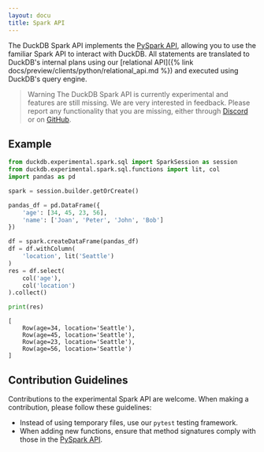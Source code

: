 ```yaml
---
layout: docu
title: Spark API
---
```


The DuckDB Spark API implements the [PySpark API](https://spark.apache.org/docs/3.5.0/api/python/reference/index.html), allowing you to use the familiar Spark API to interact with DuckDB.
All statements are translated to DuckDB's internal plans using our [relational API]({% link docs/preview/clients/python/relational_api.md %}) and executed using DuckDB's query engine.

> Warning The DuckDB Spark API is currently experimental and features are still missing. We are very interested in feedback. Please report any functionality that you are missing, either through [Discord](https://discord.duckdb.org) or on [GitHub](https://github.com/duckdb/duckdb/issues).

## Example

```python
from duckdb.experimental.spark.sql import SparkSession as session
from duckdb.experimental.spark.sql.functions import lit, col
import pandas as pd

spark = session.builder.getOrCreate()

pandas_df = pd.DataFrame({
    'age': [34, 45, 23, 56],
    'name': ['Joan', 'Peter', 'John', 'Bob']
})

df = spark.createDataFrame(pandas_df)
df = df.withColumn(
    'location', lit('Seattle')
)
res = df.select(
    col('age'),
    col('location')
).collect()

print(res)
```

```text
[
    Row(age=34, location='Seattle'),
    Row(age=45, location='Seattle'),
    Row(age=23, location='Seattle'),
    Row(age=56, location='Seattle')
]
```

## Contribution Guidelines

Contributions to the experimental Spark API are welcome.
When making a contribution, please follow these guidelines:

* Instead of using temporary files, use our `pytest` testing framework.
* When adding new functions, ensure that method signatures comply with those in the [PySpark API](https://spark.apache.org/docs/latest/api/python/reference/pyspark.sql/index.html).